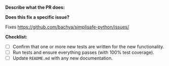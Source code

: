 **Describe what the PR does:**

**Does this fix a specific issue?**

Fixes https://github.com/bachya/simplisafe-python/issues/<ISSUE ID>

**Checklist:**

- [ ] Confirm that one or more new tests are written for the new functionality.
- [ ] Run tests and ensure everything passes (with 100% test coverage).
- [ ] Update `README.md` with any new documentation.
